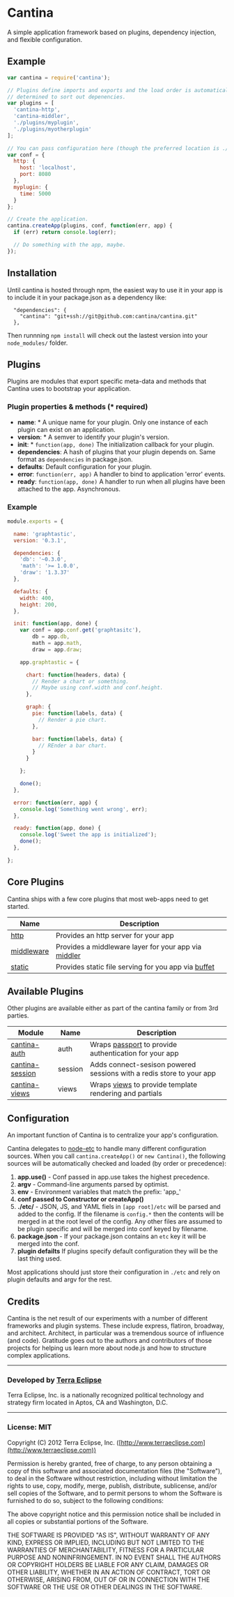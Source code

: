 Cantina
=======

A simple application framework based on plugins, dependency injection, and
flexible configuration.


Example
-------------------
```js
var cantina = require('cantina');

// Plugins define imports and exports and the load order is automatically
// determined to sort out depenencies.
var plugins = [
  'cantina-http',
  'cantina-middler',
  './plugins/myplugin',
  './plugins/myotherplugin'
];

// You can pass configuration here (though the preferred location is ./etc)
var conf = {
  http: {
    host: 'localhost',
    port: 8080
  },
  myplugin: {
    time: 5000
  }
};

// Create the application.
cantina.createApp(plugins, conf, function(err, app) {
  if (err) return console.log(err);

  // Do something with the app, maybe.
});
```

Installation
------------
Until cantina is hosted through npm, the easiest way to use it in your app is to
include it in your package.json as a dependency like:

```
  "dependencies": {
    "cantina": "git+ssh://git@github.com:cantina/cantina.git"
  },
```

Then runnning `npm install` will check out the lastest version into your
`node_modules/` folder.

Plugins
-------
Plugins are modules that export specific meta-data and methods that
Cantina uses to bootstrap your application.

### Plugin properties & methods (* required)
- **name**: * A unique name for your plugin. Only one instance of each plugin can
  exist on an application.
- **version**: * A semver to identify your plugin's version.
- **init**: * `function(app, done)` The initialization callback for your plugin.
- **dependencies**: A hash of plugins that your plugin depends on. Same format as
  `dependencies` in package.json.
- **defaults**: Default configuration for your plugin.
- **error**: `function(err, app)` A handler to bind to application 'error' events.
- **ready**: `function(app, done)` A handler to run when all plugins have been
  attached to the app. Asynchronous.

### Example
```js
module.exports = {

  name: 'graphtastic',
  version: '0.3.1',

  dependencies: {
    'db': '~0.3.0',
    'math': '>= 1.0.0',
    'draw': '1.3.37'
  },

  defaults: {
    width: 400,
    height: 200,
  },

  init: function(app, done) {
    var conf = app.conf.get('graphtasitc'),
        db = app.db,
        math = app.math,
        draw = app.draw;

    app.graphtastic = {

      chart: function(headers, data) {
        // Render a chart or something.
        // Maybe using conf.width and conf.height.
      },

      graph: {
        pie: function(labels, data) {
          // Render a pie chart.
        },

        bar: function(labels, data) {
          // REnder a bar chart.
        }
      }

    };

    done();
  },

  error: function(err, app) {
    console.log('Something went wrong', err);
  },

  ready: function(app, done) {
    console.log('Sweet the app is initialized');
    done();
  },

};
```

Core Plugins
------------
Cantina ships with a few core plugins that most web-apps need to get started.

<table>
  <thead><tr><th>Name</th><th>Description</th></tr></thead>
  <tr>
    <td><a href="https://github.com/cantina/cantina/tree/1.x/plugins/http">http</a></td>
    <td>Provides an http server for your app</td>
  </tr>
  <tr>
    <td><a href="https://github.com/cantina/cantina/tree/1.x/plugins/middleware">middleware</a></td>
    <td>Provides a middleware layer for your app via <a href="http://github.com/carlos8f/node-middler">middler</a></td>
  </tr>
  <tr>
    <td><a href="https://github.com/cantina/cantina/tree/1.x/plugins/static">static</a></td>
    <td>Provides static file serving for you app via <a href="http://github.com/carlos8f/node-buffet">buffet</a></td>
  </tr>
</table>

Available Plugins
-----------------
Other plugins are available either as part of the cantina family or from 3rd parties.

<table>
  <thead><tr><th>Module</th><th>Name</th><th>Description</th></tr></thead>
  <tr>
    <td><a href="https://github.com/cantina/cantina-auth/tree/1.x">cantina-auth</a></td>
    <td>auth</td>
    <td>Wraps <a href="https://github.com/jaredhanson/passport">passport</a> to provide authentication for your app</td>
  </tr>
  <tr>
    <td><a href="https://github.com/cantina/cantina-session/tree/1.x">cantina-session</a></td>
    <td>session</td>
    <td>Adds connect-sesison powered sessions with a redis store to your app</td>
  </tr>
  <tr>
    <td><a href="https://github.com/cantina/cantina-views/tree/1.x">cantina-views</a></td>
    <td>views</td>
    <td>Wraps <a href="github.com/cpsubrian/views">views</a> to provide template rendering and partials</td>
  </tr>
</table>

Configuration
-------------
An important function of Cantina is to centralize your app's configuration.

Cantina delegates to [node-etc](https://www.github.com/cpsubrian/node-etc)
to handle many different configuration sources. When you call `cantina.createApp()`
or `new Cantina()`, the following sources will be automatically checked and loaded
(by order or precedence):

1. **app.use()** - Conf passed in app.use takes the highest precedence.
2. **argv** - Command-line arguments parsed by optimist.
3. **env** - Environment variables that match the prefix: 'app_'
4. **conf passed to Constructor or createApp()**
5. **./etc/** - JSON, JS, and YAML fiels in `[app root]/etc` will be parsed and
   added to the config. If the filename is `config.*` then the contents will be
   merged in at the root level of the config. Any other files are assumed to
   be plugin specific and will be merged into conf keyed by filename.
6. **package.json** - If your package.json contains an `etc` key it will be
   merged into the conf.
7. **plugin defailts** If plugins specify default configuration they will be
   the last thing used.

Most applications should just store their configuration in `./etc` and rely
on plugin defaults and argv for the rest.

Credits
-------
Cantina is the net result of our experiments with a number of different frameworks
and plugin systems. These include express, flatiron, broadway, and architect.
Architect, in particular was a tremendous source of influence (and code).
Gratitude goes out to the authors and contributors of those projects for helping
us learn more about node.js and how to structure complex applications.

- - -

### Developed by [Terra Eclipse](http://www.terraeclipse.com)
Terra Eclipse, Inc. is a nationally recognized political technology and
strategy firm located in Aptos, CA and Washington, D.C.

- - -

### License: MIT
Copyright (C) 2012 Terra Eclipse, Inc. ([http://www.terraeclipse.com](http://www.terraeclipse.com))

Permission is hereby granted, free of charge, to any person obtaining a copy
of this software and associated documentation files (the "Software"), to deal
in the Software without restriction, including without limitation the rights
to use, copy, modify, merge, publish, distribute, sublicense, and/or sell
copies of the Software, and to permit persons to whom the Software is furnished
to do so, subject to the following conditions:

The above copyright notice and this permission notice shall be included in
all copies or substantial portions of the Software.

THE SOFTWARE IS PROVIDED "AS IS", WITHOUT WARRANTY OF ANY KIND, EXPRESS OR
IMPLIED, INCLUDING BUT NOT LIMITED TO THE WARRANTIES OF MERCHANTABILITY,
FITNESS FOR A PARTICULAR PURPOSE AND NONINFRINGEMENT. IN NO EVENT SHALL THE
AUTHORS OR COPYRIGHT HOLDERS BE LIABLE FOR ANY CLAIM, DAMAGES OR OTHER
LIABILITY, WHETHER IN AN ACTION OF CONTRACT, TORT OR OTHERWISE, ARISING FROM,
OUT OF OR IN CONNECTION WITH THE SOFTWARE OR THE USE OR OTHER DEALINGS IN THE
SOFTWARE.



